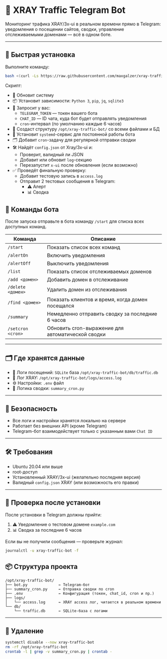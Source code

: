 # 📡 XRAY Traffic Telegram Bot

Мониторинг трафика XRAY/3x-ui в реальном времени прямо в Telegram: уведомления о посещении сайтов, сводки, управление отслеживаемыми доменами — всё в одном боте.

---

## 🚀 Быстрая установка

Выполните команду:

```bash
bash <(curl -Ls https://raw.githubusercontent.com/maxgalzer/xray-traffic-bot/main/install_bot.sh)
```
Скрипт:

- 🔄 Обновит систему
- 📦 Установит зависимости: `Python 3`, `pip`, `jq`, `sqlite3`
- 🔐 Запросит у вас:
  - `TELEGRAM_TOKEN` — токен вашего бота
  - `CHAT_ID` — ID чата, куда бот будет отправлять уведомления
  - `cron`-интервал (по умолчанию каждые 6 часов)
- 📁 Создаст структуру `/opt/xray-traffic-bot/` со всеми файлами и БД
- 🧠 Установит `systemd`-сервис для постоянной работы бота
- 🗂 Добавит `cron`-задачу для регулярной отправки сводки
- 🛠 Найдёт `config.json` от Xray/3x-ui и:
  - Проверит, валидный ли JSON
  - Добавит или обновит `log`-секцию
  - Перезапустит `x-ui` после обновления (если возможно)
- ✅ Проведёт финальную проверку:
  - Добавит тестовую запись в `access.log`
  - Отправит 2 тестовых сообщения в Telegram:
    - ⚠️ Алерт
    - 📊 Сводка

## 💬 Команды бота

После запуска отправьте в бота команду `/start` для списка всех доступных команд.

| Команда           | Описание |
|-------------------|----------|
| `/start`          | Показать список всех команд |
| `/alertOn`        | Включить уведомления |
| `/alertOff`       | Выключить уведомления |
| `/list`           | Показать список отслеживаемых доменов |
| `/add <домен>`    | Добавить домен в отслеживание |
| `/delete <домен>` | Удалить домен из отслеживания |
| `/find <домен>`   | Показать клиентов и время, когда домен посещался |
| `/summary`        | Немедленно отправить сводку за последние 6 часов |
| `/setcron <cron>` | Обновить cron-выражение для автоматической сводки |

---

## 🗂️ Где хранятся данные

- 📁 Логи посещений: `SQLite` база `/opt/xray-traffic-bot/db/traffic.db`
- 📝 Лог XRAY: `/opt/xray-traffic-bot/logs/access.log`
- ⚙️ Настройки: `.env` файл
- 🔄 Логика сводки: `summary_cron.py`

---

## 🔐 Безопасность

- Все логи и настройки хранятся локально на сервере
- Работает без внешних API (кроме Telegram)
- Telegram-бот взаимодействует только с указанным вами `Chat ID`

---

## 🛠️ Требования

- Ubuntu 20.04 или выше
- root-доступ
- Установленный XRAY/3x-ui (желательно последняя версия)
- Валидный `config.json` XRAY (или возможность его правки)

---

## 🧪 Проверка после установки

После установки в Telegram должны прийти:

1. ⚠️ Уведомление о тестовом домене `example.com`
2. 📊 Сводка за последние 6 часов

Если вы не получили сообщения — проверьте журнал:

```bash
journalctl -u xray-traffic-bot -f
```

## 📦 Структура проекта

```text
/opt/xray-traffic-bot/
├── bot.py              ← Telegram-бот
├── summary_cron.py     ← Отправка сводки по cron
├── .env                ← Конфигурация (токен, chat_id, cron и пр.)
├── logs/
│   └── access.log      ← XRAY access лог, читается в реальном времени
└── db/
    └── traffic.db      ← SQLite-база с логами
```

---
## 🧼 Удаление

```bash
systemctl disable --now xray-traffic-bot
rm -rf /opt/xray-traffic-bot
crontab -l | grep -v summary_cron.py | crontab -
